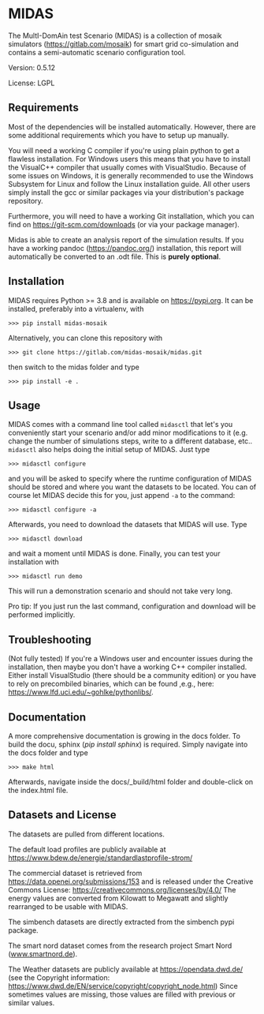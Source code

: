 # MIDAS

The MultI-DomAin test Scenario (MIDAS) is a collection of mosaik simulators
(https://gitlab.com/mosaik) for smart grid co-simulation and contains a 
semi-automatic scenario configuration tool.

Version: 0.5.12

License: LGPL

## Requirements

Most of the dependencies will be installed automatically. However, there are 
some additional requirements which you have to setup up manually.

You will need a working C compiler if you're using plain python to get a
flawless installation. For Windows users this means that you have to install
the VisualC++ compiler that usually comes with VisualStudio. Because of some
issues on Windows, it is generally recommended to use the Windows Subsystem 
for Linux and follow the Linux installation guide. All other users simply
install the gcc or similar packages via your distribution's package repository.  

Furthermore, you will need to have a working Git installation, which you can
find on https://git-scm.com/downloads (or via your package manager).

Midas is able to create an analysis report of the simulation results. If you
have a working pandoc (https://pandoc.org/) installation, this report will
automatically be converted to an .odt file. This is **purely optional**.

## Installation

MIDAS requires Python >= 3.8 and is available on https://pypi.org. It can be
installed, preferably into a virtualenv,  with

    >>> pip install midas-mosaik

Alternatively, you can clone this repository with

    >>> git clone https://gitlab.com/midas-mosaik/midas.git 

then switch to the midas folder and type

    >>> pip install -e .

## Usage

MIDAS comes with a command line tool called `midasctl` that let's you
conveniently start your scenario and/or add minor modifications to it (e.g.
change the number of simulations steps, write to a different database, etc.. 
`midasctl` also helps doing the initial setup of MIDAS. Just type

    >>> midasctl configure

and you will be asked to specify where the runtime configuration of MIDAS
should be stored and where you want the datasets to be located. You can of
course let MIDAS decide this for you, just append `-a` to the command:

    >>> midasctl configure -a

Afterwards, you need to download the datasets that MIDAS will use. Type

    >>> midasctl download

and wait a moment until MIDAS is done. Finally, you can test your installation
with

    >>> midasctl run demo

This will run a demonstration scenario and should not take very long.

Pro tip: If you just run the last command, configuration and download will be
performed implicitly. 


## Troubleshooting

(Not fully tested)
If you're a Windows user and encounter issues during the installation, then 
maybe you don't have a working C++ compiler installed. Either install 
VisualStudio (there should be a community edition) or you have to rely on
precombiled binaries, which can be found ,e.g., here:
https://www.lfd.uci.edu/~gohlke/pythonlibs/.


## Documentation

A more comprehensive documentation is growing in the docs folder. 
To build the docu, sphinx (*pip install sphinx*) is required. Simply navigate
into the docs folder and type 

    >>> make html

Afterwards, navigate inside the docs/_build/html folder and double-click on the 
index.html file.


## Datasets and License

The datasets are pulled from different locations.

The default load profiles are publicly available at 
https://www.bdew.de/energie/standardlastprofile-strom/

The commercial dataset is retrieved from https://data.openei.org/submissions/153
and is released under the Creative Commons License:
https://creativecommons.org/licenses/by/4.0/
The energy values are converted from Kilowatt to Megawatt and slightly rearranged to be usable with MIDAS.

The simbench datasets are directly extracted from the simbench pypi package.

The smart nord dataset comes from the research project Smart Nord 
(www.smartnord.de).

The Weather datasets are publicly available at https://opendata.dwd.de/ (see
the Copyright information: 
https://www.dwd.de/EN/service/copyright/copyright_node.html)
Since sometimes values are missing, those values are filled with previous or
similar values.
